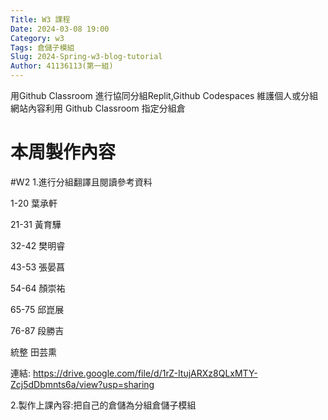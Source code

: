 ```yaml
---
Title: W3 課程
Date: 2024-03-08 19:00
Category: w3
Tags: 倉儲子模組
Slug: 2024-Spring-w3-blog-tutorial
Author: 41136113(第一組)
---
```


用Github Classroom 進行協同分組Replit,Github Codespaces 維護個人或分組網站內容利用 Github Classroom 指定分組倉

<!-- PELICAN_END_SUMMARY -->

# 本周製作內容
#W2
1.進行分組翻譯且閱讀參考資料

1-20  葉承軒

21-31 黃育驊

32-42 樊明睿

43-53 張晏菖

54-64 顏崇祐

65-75 邱崑展

76-87 段勝吉

統整  田芸熏

連結: https://drive.google.com/file/d/1rZ-ItujARXz8QLxMTY-Zcj5dDbmnts6a/view?usp=sharing

2.製作上課內容:把自己的倉儲為分組倉儲子模組



